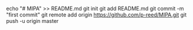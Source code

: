 echo "# MIPA" >> README.md
git init
git add README.md
git commit -m "first commit"
git remote add origin https://github.com/p-reed/MIPA.git
git push -u origin master
